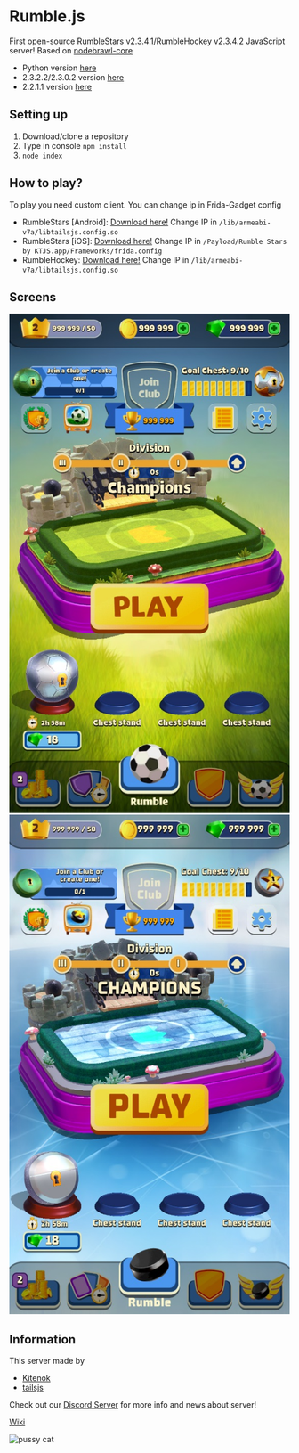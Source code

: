 # Rumble.js
First open-source RumbleStars v2.3.4.1/RumbleHockey v2.3.4.2 JavaScript server! Based on [nodebrawl-core](https://github.com/tailsjs/nodebrawl-core)

* Python version [here](https://github.com/KTJSDev/FrogmindRumble-Server)
* 2.3.2.2/2.3.0.2 version [here](https://github.com/KTJSDev/Rumble.js/tree/2.3.2.2/2.3.0.2)
* 2.2.1.1 version [here](https://github.com/KTJSDev/Rumble.js/tree/2.2.1.1)

## Setting up
1. Download/clone a repository
2. Type in console `npm install`
3. `node index`

## How to play?
To play you need custom client. You can change ip in Frida-Gadget config
* RumbleStars [Android]: [Download here!](https://mega.nz/file/Si5VnB5T#H0Pfd6osVzurkEMLRxbWz6qywg9R7BwI_gctZPwuB8o) Change IP in `/lib/armeabi-v7a/libtailsjs.config.so`
* RumbleStars [iOS]: [Download here!](https://mega.nz/file/26JFjL4I#T5YBvgCaCNU1TUIHklTZ8cJZFRjVfktWZXeZlMPb38o) Change IP in `/Payload/Rumble Stars by KTJS.app/Frameworks/frida.config`
* RumbleHockey: [Download here!](https://mega.nz/file/7ix1ALxY#stOewobPfiZt2veeYpJq36fpj_JCAXPKBHhKKG6XjUg) Change IP in `/lib/armeabi-v7a/libtailsjs.config.so`

## Screens
![RumbleStars](https://github.com/KTJS-TEAM/FrogmindRumble-Server/raw/main/rumblestars.jpg)![RumbleHockey](https://github.com/KTJS-TEAM/FrogmindRumble-Server/raw/main/rumblehockey.jpg)

## Information
This server made by
* [Kitenok](https://github.com/kitenokgene)
* [tailsjs](https://github.com/tailsjs)

Check out our [Discord Server](https://discord.gg/uV46YKbU5R) for more info and news about server!

[Wiki](https://github.com/KTJS-TEAM/FrogmindRumble-Server/wiki)

![pussy cat](https://github.com/KTJS-TEAM/FrogmindRumble-Server/raw/main/cat.png)
